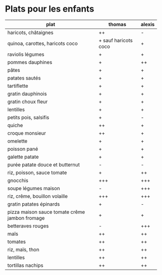 # Plats pour les enfants

plat | thomas | alexis
-----|--------|-------
haricots, châtaignes | ++ | -
quinoa, carottes, haricots coco | + sauf haricots coco | +
raviolis légumes | + | +
pommes dauphines | + | ++
pâtes | + | +
patates sautés | + | +
tartiflette | + | +
gratin dauphinois | + | +
gratin choux fleur | + | +
lentilles | + | +
petits pois, salsifis | + | -
quiche | ++ | +
croque monsieur | ++ | +
omelette | + | +
poisson pané | + | +
galette patate | + | +
purée patate douce et butternut | - | -
riz, poisson, sauce tomate | + | ++
gnocchis | +++ | +++
soupe légumes maison | - | +++
riz, crême, bouillon volaille | +++ | +++
gratin patates épinards | + | -
pizza maison sauce tomate crême jambon fromage | + | + |
betteraves rouges | - | +++
maïs | ++ | ++
tomates | ++ | ++
riz, maïs, thon | ++ | ++
lentilles | ++ | ++
tortillas nachips | ++ | ++
